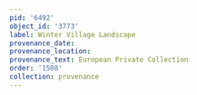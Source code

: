 ```yaml
---
pid: '6492'
object_id: '3773'
label: Winter Village Landscape
provenance_date:
provenance_location:
provenance_text: European Private Collection
order: '1508'
collection: provenance
---
```


